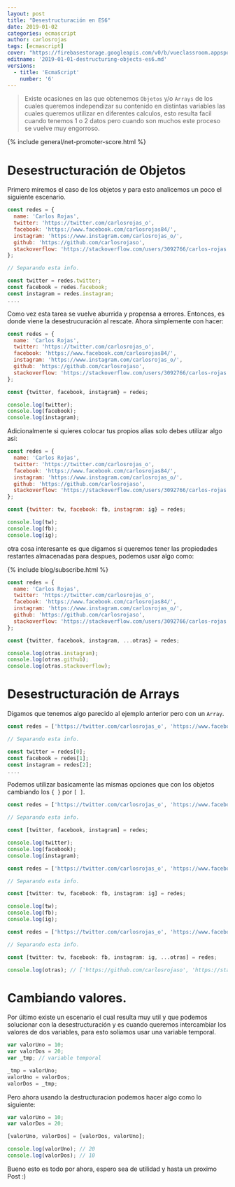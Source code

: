 ```yaml
---
layout: post
title: "Desestructuración en ES6"
date: 2019-01-02
categories: ecmascript
author: carlosrojas
tags: [ecmascript]
cover: "https://firebasestorage.googleapis.com/v0/b/vueclassroom.appspot.com/o/2018-12-27-intro-es6%2Fecmascript.png?alt=media&token=335db467-ce9e-4e06-9a2d-fc86a785df0b"
editname: '2019-01-01-destructuring-objects-es6.md'
versions:
  - title: 'EcmaScript'
    number: '6'
---
```


> Existe ocasiones en las que obtenemos `Objetos` y/o `Arrays` de los cuales queremos independizar su contenido en distintas variables las cuales queremos utilizar en diferentes calculos, esto resulta facil cuando tenemos 1 o 2 datos pero cuando son muchos este proceso se vuelve muy engorroso.

<amp-img width="1024" height="450" layout="responsive" src="https://firebasestorage.googleapis.com/v0/b/vueclassroom.appspot.com/o/2018-12-27-intro-es6%2Fecmascript.png?alt=media&token=335db467-ce9e-4e06-9a2d-fc86a785df0b"></amp-img>

{% include general/net-promoter-score.html %} 

# Desestructuración de Objetos

Primero miremos el caso de los objetos y para esto analicemos un poco el siguiente escenario.

```js
const redes = {
  name: 'Carlos Rojas',
  twitter: 'https://twitter.com/carlosrojas_o',
  facebook: 'https://www.facebook.com/carlosrojas84/',
  instagram: 'https://www.instagram.com/carlosrojas_o/',
  github: 'https://github.com/carlosrojaso',
  stackoverflow: 'https://stackoverflow.com/users/3092766/carlos-rojas' 
};

// Separando esta info.

const twitter = redes.twitter; 
const facebook = redes.facebook;
const instagram = redes.instagram;
....
```

Como vez esta tarea se vuelve aburrida y propensa a errores. Entonces, es donde viene la desestrucuración al rescate. Ahora simplemente con hacer:

```js
const redes = {
  name: 'Carlos Rojas',
  twitter: 'https://twitter.com/carlosrojas_o',
  facebook: 'https://www.facebook.com/carlosrojas84/',
  instagram: 'https://www.instagram.com/carlosrojas_o/',
  github: 'https://github.com/carlosrojaso',
  stackoverflow: 'https://stackoverflow.com/users/3092766/carlos-rojas' 
};

const {twitter, facebook, instagram} = redes;

console.log(twitter);
console.log(facebook);
console.log(instagram);
```

Adicionalmente si quieres colocar tus propios alias solo debes utilizar algo asi:

```js
const redes = {
  name: 'Carlos Rojas',
  twitter: 'https://twitter.com/carlosrojas_o',
  facebook: 'https://www.facebook.com/carlosrojas84/',
  instagram: 'https://www.instagram.com/carlosrojas_o/',
  github: 'https://github.com/carlosrojaso',
  stackoverflow: 'https://stackoverflow.com/users/3092766/carlos-rojas' 
};

const {twitter: tw, facebook: fb, instagram: ig} = redes;

console.log(tw);
console.log(fb);
console.log(ig);
```

otra cosa interesante es que digamos si queremos tener las propiedades restantes almacenadas para despues, podemos usar algo como:

{% include blog/subscribe.html %}

```js
const redes = {
  name: 'Carlos Rojas',
  twitter: 'https://twitter.com/carlosrojas_o',
  facebook: 'https://www.facebook.com/carlosrojas84/',
  instagram: 'https://www.instagram.com/carlosrojas_o/',
  github: 'https://github.com/carlosrojaso',
  stackoverflow: 'https://stackoverflow.com/users/3092766/carlos-rojas' 
};

const {twitter, facebook, instagram, ...otras} = redes;

console.log(otras.instagram);
console.log(otras.github);
console.log(otras.stackoverflow);
```

# Desestructuración de Arrays

Digamos que tenemos algo parecido al ejemplo anterior pero con un `Array`.

```js
const redes = ['https://twitter.com/carlosrojas_o', 'https://www.facebook.com/carlosrojas84/' 'https://www.instagram.com/carlosrojas_o/', 'https://github.com/carlosrojaso', 'https://stackoverflow.com/users/3092766/carlos-rojas'];

// Separando esta info.

const twitter = redes[0]; 
const facebook = redes[1];
const instagram = redes[2];
....
```

Podemos utilizar basicamente las mismas opciones que con los objetos cambiando los `{ }` por `[ ]`.

```js
const redes = ['https://twitter.com/carlosrojas_o', 'https://www.facebook.com/carlosrojas84/' 'https://www.instagram.com/carlosrojas_o/', 'https://github.com/carlosrojaso', 'https://stackoverflow.com/users/3092766/carlos-rojas'];

// Separando esta info.

const [twitter, facebook, instagram] = redes;

console.log(twitter);
console.log(facebook);
console.log(instagram);
```

```js
const redes = ['https://twitter.com/carlosrojas_o', 'https://www.facebook.com/carlosrojas84/' 'https://www.instagram.com/carlosrojas_o/', 'https://github.com/carlosrojaso', 'https://stackoverflow.com/users/3092766/carlos-rojas'];

// Separando esta info.

const [twitter: tw, facebook: fb, instagram: ig] = redes;

console.log(tw);
console.log(fb);
console.log(ig);
```

```js
const redes = ['https://twitter.com/carlosrojas_o', 'https://www.facebook.com/carlosrojas84/' 'https://www.instagram.com/carlosrojas_o/', 'https://github.com/carlosrojaso', 'https://stackoverflow.com/users/3092766/carlos-rojas'];

// Separando esta info.

const [twitter: tw, facebook: fb, instagram: ig, ...otras] = redes;

console.log(otras); // ['https://github.com/carlosrojaso', 'https://stackoverflow.com/users/3092766/carlos-rojas']
```

# Cambiando valores.

Por último existe un escenario el cual resulta muy util y que podemos solucionar con la desestructuración y es cuando queremos intercambiar los valores de dos variables, para esto soliamos usar una variable temporal.

```js
var valorUno = 10;
var valorDos = 20;
var _tmp; // variable temporal

_tmp = valorUno;
valorUno = valorDos;
valorDos = _tmp;
```

Pero ahora usando la destructuracion podemos hacer algo como lo siguiente:

```js
var valorUno = 10;
var valorDos = 20;

[valorUno, valorDos] = [valorDos, valorUno];

console.log(valorUno); // 20
console.log(valorDos); // 10
```

Bueno esto es todo por ahora, espero sea de utilidad y hasta un proximo Post :)